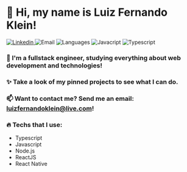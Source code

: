 # 👋 Hi, my name is Luiz Fernando Klein!
<p align="left">
  <a href="https://www.linkedin.com/in/luiz-fernando-klein/">
		<img alt="Linkedin" src="https://img.shields.io/badge/Luiz%20Fernando-9000FE?style=flat-square&logo=linkedin&logoColor=white" />
	</a>
  <img alt="Email" src="https://img.shields.io/badge/luizfernandoklein@live.com-9000FE?style=flat-square&logo=gmail&logoColor=white" />
  <img alt="Languages" src="https://img.shields.io/badge/Languages:-9000FE?style=flat-square&logoColor=white" />
  <img alt="Javacript" src="https://img.shields.io/badge/-9000FE?style=flat-square&logo=javascript&logoColor=white" />
  <img alt="Typescript" src="https://img.shields.io/badge/-9000FE?style=flat-square&logo=typescript&logoColor=white" />
</p>

### 🔭 I'm a fullstack engineer, studying everything about web development and technologies!

### ✨ Take a look of my pinned projects to see what I can do.

### 📫 Want to contact me? Send me an email: **luizfernandoklein@live.com**!

### 🔥 Techs that I use:

- Typescript
- Javascript
- Node.js
- ReactJS
- React Native
